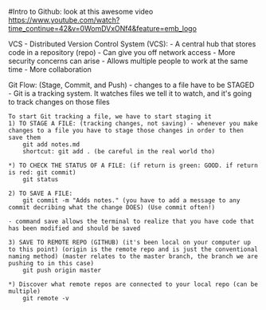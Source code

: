 #Intro to Github: look at this awesome video 
https://www.youtube.com/watch?time_continue=42&v=0WomDVxONf4&feature=emb_logo

VCS - Distributed Version Control System (VCS):
    - A central hub that stores code in a repository (repo)
    - Can give you off network access
    - More security concerns can arise
    - Allows multiple people to work at the same time
    - More collaboration

Git Flow: (Stage, Commit, and Push)
    - changes to a file have to be STAGED
    - Git is a tracking system. It watches files we tell it to watch, and it's going to track changes on those files

    To start Git tracking a file, we have to start staging it
    1) TO STAGE A FILE: (tracking changes, not saving) - whenever you make changes to a file you have to stage those changes in order to then save them
        git add notes.md
        shortcut: git add . (be careful in the real world tho)

    *) TO CHECK THE STATUS OF A FILE: (if return is green: GOOD. if return is red: git commit)
        git status

    2) TO SAVE A FILE:
        git commit -m "Adds notes." (you have to add a message to any commit decribing what the change DOES) (Use commit often!)

    - command save allows the terminal to realize that you have code that has been modified and should be saved

    3) SAVE TO REMOTE REPO (GITHUB) (it's been local on your computer up to this point) (origin is the remote repo and is just the conventional naming method) (master relates to the master branch, the branch we are pushing to in this case)
        git push origin master

    *) Discover what remote repos are connected to your local repo (can be multiple)
        git remote -v
         



